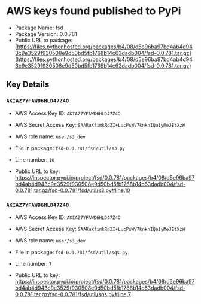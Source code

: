 # AWS keys found published to PyPi

* Package Name: fsd
* Package Version: 0.0.781
* Public URL to package: [https://files.pythonhosted.org/packages/b4/08/d5e96ba97bd4ab4d943c9e3529f930508e9d50bd5fb1768b14c63dadb004/fsd-0.0.781.tar.gz](https://files.pythonhosted.org/packages/b4/08/d5e96ba97bd4ab4d943c9e3529f930508e9d50bd5fb1768b14c63dadb004/fsd-0.0.781.tar.gz)

## Key Details

### `AKIAZ7YFAWD6HLD47Z4O`

* AWS Access Key ID: `AKIAZ7YFAWD6HLD47Z4O`
* AWS Secret Access Key: `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` 
* AWS role name: `user/s3_dev`
* File in package: `fsd-0.0.781/fsd/util/s3.py`
* Line number: `10`

* Public URL to key: https://inspector.pypi.io/project/fsd/0.0.781/packages/b4/08/d5e96ba97bd4ab4d943c9e3529f930508e9d50bd5fb1768b14c63dadb004/fsd-0.0.781.tar.gz/fsd-0.0.781/fsd/util/s3.py#line.10



### `AKIAZ7YFAWD6HLD47Z4O`

* AWS Access Key ID: `AKIAZ7YFAWD6HLD47Z4O`
* AWS Secret Access Key: `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` 
* AWS role name: `user/s3_dev`
* File in package: `fsd-0.0.781/fsd/util/sqs.py`
* Line number: `7`

* Public URL to key: https://inspector.pypi.io/project/fsd/0.0.781/packages/b4/08/d5e96ba97bd4ab4d943c9e3529f930508e9d50bd5fb1768b14c63dadb004/fsd-0.0.781.tar.gz/fsd-0.0.781/fsd/util/sqs.py#line.7


